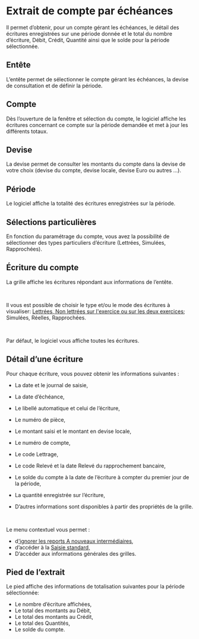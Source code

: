 # Extrait de compte par échéances


Il permet d’obtenir, pour un compte gérant les échéances, le détail 
 des écritures enregistrées sur une période donnée et le total du nombre 
 d’écriture, Débit, Crédit, Quantité ainsi que le solde pour la période 
 sélectionnée.


## Entête


L’entête permet de sélectionner le compte gérant les 
 échéances, la devise de consultation et de définir la période.


## Compte


Dès l’ouverture de la fenêtre et sélection du compte, le logiciel affiche 
 les écritures concernant ce compte sur la période demandée et met à jour 
 les différents totaux.


## Devise


La devise permet de consulter les montants du 
 compte dans la devise de votre choix (devise du compte, devise locale, 
 devise Euro ou autres …).


## Période


Le logiciel affiche la totalité des écritures enregistrées sur la période.


## Sélections particulières


En fonction du paramétrage du compte, vous avez la possibilité de sélectionner 
 des types particuliers d’écriture (Lettrées, 
 Simulées, Rapprochées).


## Écriture du compte


La grille affiche les écritures répondant aux informations de l’entête.


 


Il vous est possible de choisir le type et/ou le mode des écritures 
 à visualiser: [Lettrées, Non lettrées sur l'exercice ou sur 
 les deux exercices](../../Lettrage/7/FiltrageEcrituresLettrage.md); Simulées, Réelles, Rapprochées.


 


Par défaut, le logiciel vous affiche toutes les écritures.


## Détail d’une écriture


Pour chaque écriture, vous pouvez obtenir les informations suivantes 
 :


* La date et le journal 
 de saisie,
* La date d’échéance,
* Le libellé automatique 
 et celui de l’écriture,
* Le numéro de pièce,
* Le montant saisi 
 et le montant en devise locale,
* Le numéro de compte,
* Le code Lettrage,
* Le code Relevé 
 et la date Relevé du rapprochement bancaire,
* Le solde du compte 
 à la date de l’écriture à compter du premier jour de la période,
* La quantité enregistrée 
 sur l’écriture,


* D’autres informations 
 sont disponibles à partir des propriétés de la grille.


 


Le menu contextuel vous permet :


* d['ignorer 
 les reports A nouveaux intermédiaires](EcrituresANouveauxIntermediaires.md),
* d’accéder à la [Saisie 
 standard,](../Saisie/Standard/SaisieStandard.md)
* D’accéder aux informations 
 générales des grilles.


## Pied de l’extrait


Le pied affiche des informations de totalisation suivantes pour la période 
 sélectionnée:


* Le nombre d’écriture 
 affichées,
* Le total 
 des montants au Débit,
* Le total 
 des montants au Crédit,
* Le total 
 des Quantités,
* Le solde 
 du compte.


